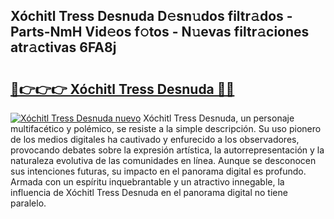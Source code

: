 ## Xóchitl Tress Desnuda D𝚎sn𝚞dos filtr𝚊dos - Parts-NmH Vid𝚎os f𝚘tos - N𝚞evas filtr𝚊ciones atr𝚊ctivas 6FA8j

# <h2><a href="http://mbafo71.tromn.icu/?c=X%c3%b3chitl+Tress+Desnuda">🔗👉👉👉 Xóchitl Tress Desnuda 🔗🔗</a></h2>

[![Xóchitl Tress Desnuda nuevo](https://i.imgur.com/pEAQMta.gif)](http://mbafo71.tromn.icu/?c=X%c3%b3chitl+Tress+Desnuda)
Xóchitl Tress Desnuda, un personaje multifacético y polémico, se resiste a la simple descripción. Su uso pionero de los medios digitales ha cautivado y enfurecido a los observadores, provocando debates sobre la expresión artística, la autorrepresentación y la naturaleza evolutiva de las comunidades en línea. Aunque se desconocen sus intenciones futuras, su impacto en el panorama digital es profundo. Armada con un espíritu inquebrantable y un atractivo innegable, la influencia de Xóchitl Tress Desnuda en el panorama digital no tiene paralelo.
